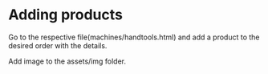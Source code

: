 # Adding products

Go to the respective file(machines/handtools.html) and add a product to the desired order with the details.

Add image to the assets/img folder.
